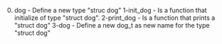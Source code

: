 0. dog - Define a new type "struc dog"
1-init_dog - Is a function that initialize of type "struct dog".
2-print_dog - Is a function that prints a "struct dog"
3-dog - Define a new dog_t as new name for the type "struct dog"
